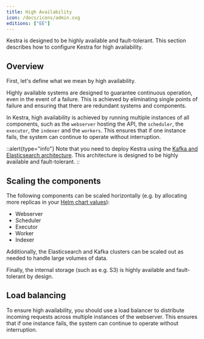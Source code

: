 ```yaml
---
title: High Availability
icon: /docs/icons/admin.svg
editions: ["EE"]
---
```


Kestra is designed to be highly available and fault-tolerant. This section describes how to configure Kestra for high availability.

## Overview

First, let's define what we mean by high availability.

Highly available systems are designed to guarantee continuous operation, even in the event of a failure. This is achieved by eliminating single points of failure and ensuring that there are redundant systems and components.

In Kestra, high availability is achieved by running multiple instances of all components, such as the `webserver` hosting the API, the `scheduler`, the `executor`, the `indexer` and the `workers`. This ensures that if one instance fails, the system can continue to operate without interruption.

::alert{type="info"}
Note that you need to deploy Kestra using the [Kafka and Elasticsearch architecture](/docs/architecture#architecture-with-kafka-and-elasticsearch-backend). This architecture is designed to be highly available and fault-tolerant.
::

## Scaling the components

The following components can be scaled horizontally (e.g. by allocating more replicas in your [Helm chart values](https://github.com/kestra-io/helm-charts/blob/master/charts/kestra/values.yaml#L42-L45)):
- Webserver
- Scheduler
- Executor
- Worker
- Indexer

Additionally, the Elasticsearch and Kafka clusters can be scaled out as needed to handle large volumes of data.

Finally, the internal storage (such as e.g. S3) is highly available and fault-tolerant by design.

## Load balancing

To ensure high availability, you should use a load balancer to distribute incoming requests across multiple instances of the webserver. This ensures that if one instance fails, the system can continue to operate without interruption.

